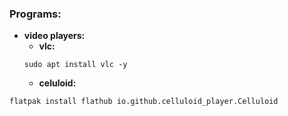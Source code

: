 ### Programs:

- **video players:**
  - **vlc:**
  ```
  sudo apt install vlc -y
  ```
  - **celuloid:**
```
flatpak install flathub io.github.celluloid_player.Celluloid
```

